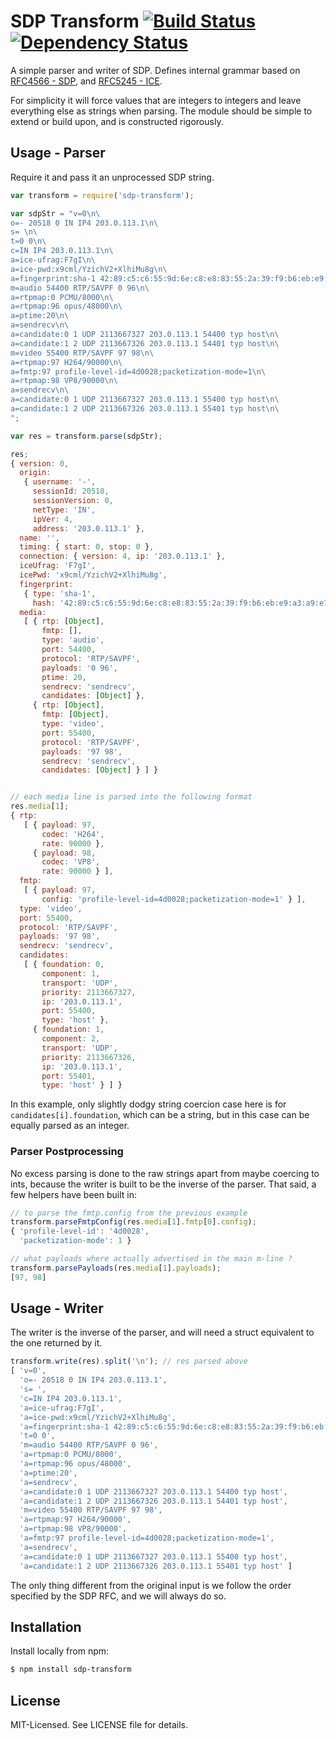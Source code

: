 # SDP Transform [![Build Status](https://secure.travis-ci.org/clux/sdp-transform.png)](http://travis-ci.org/clux/sdp-transform) [![Dependency Status](https://david-dm.org/clux/sdp-transform.png)](https://david-dm.org/clux/sdp-transform)

A simple parser and writer of SDP. Defines internal grammar based on [RFC4566 - SDP](http://tools.ietf.org/html/rfc4566), and [RFC5245 - ICE](http://tools.ietf.org/html/rfc5245).

For simplicity it will force values that are integers to integers and leave everything else as strings when parsing. The module should be simple to extend or build upon, and is constructed rigorously.


## Usage - Parser
Require it and pass it an unprocessed SDP string.

```js
var transform = require('sdp-transform');

var sdpStr = "v=0\n\
o=- 20518 0 IN IP4 203.0.113.1\n\
s= \n\
t=0 0\n\
c=IN IP4 203.0.113.1\n\
a=ice-ufrag:F7gI\n\
a=ice-pwd:x9cml/YzichV2+XlhiMu8g\n\
a=fingerprint:sha-1 42:89:c5:c6:55:9d:6e:c8:e8:83:55:2a:39:f9:b6:eb:e9:a3:a9:e7\n\
m=audio 54400 RTP/SAVPF 0 96\n\
a=rtpmap:0 PCMU/8000\n\
a=rtpmap:96 opus/48000\n\
a=ptime:20\n\
a=sendrecv\n\
a=candidate:0 1 UDP 2113667327 203.0.113.1 54400 typ host\n\
a=candidate:1 2 UDP 2113667326 203.0.113.1 54401 typ host\n\
m=video 55400 RTP/SAVPF 97 98\n\
a=rtpmap:97 H264/90000\n\
a=fmtp:97 profile-level-id=4d0028;packetization-mode=1\n\
a=rtpmap:98 VP8/90000\n\
a=sendrecv\n\
a=candidate:0 1 UDP 2113667327 203.0.113.1 55400 typ host\n\
a=candidate:1 2 UDP 2113667326 203.0.113.1 55401 typ host\n\
";

var res = transform.parse(sdpStr);

res;
{ version: 0,
  origin: 
   { username: '-',
     sessionId: 20518,
     sessionVersion: 0,
     netType: 'IN',
     ipVer: 4,
     address: '203.0.113.1' },
  name: '',
  timing: { start: 0, stop: 0 },
  connection: { version: 4, ip: '203.0.113.1' },
  iceUfrag: 'F7gI',
  icePwd: 'x9cml/YzichV2+XlhiMu8g',
  fingerprint: 
   { type: 'sha-1',
     hash: '42:89:c5:c6:55:9d:6e:c8:e8:83:55:2a:39:f9:b6:eb:e9:a3:a9:e7' },
  media: 
   [ { rtp: [Object],
       fmtp: [],
       type: 'audio',
       port: 54400,
       protocol: 'RTP/SAVPF',
       payloads: '0 96',
       ptime: 20,
       sendrecv: 'sendrecv',
       candidates: [Object] },
     { rtp: [Object],
       fmtp: [Object],
       type: 'video',
       port: 55400,
       protocol: 'RTP/SAVPF',
       payloads: '97 98',
       sendrecv: 'sendrecv',
       candidates: [Object] } ] }


// each media line is parsed into the following format
res.media[1];
{ rtp: 
   [ { payload: 97,
       codec: 'H264',
       rate: 90000 },
     { payload: 98,
       codec: 'VP8',
       rate: 90000 } ],
  fmtp: 
   [ { payload: 97,
       config: 'profile-level-id=4d0028;packetization-mode=1' } ],
  type: 'video',
  port: 55400,
  protocol: 'RTP/SAVPF',
  payloads: '97 98',
  sendrecv: 'sendrecv',
  candidates: 
   [ { foundation: 0,
       component: 1,
       transport: 'UDP',
       priority: 2113667327,
       ip: '203.0.113.1',
       port: 55400,
       type: 'host' },
     { foundation: 1,
       component: 2,
       transport: 'UDP',
       priority: 2113667326,
       ip: '203.0.113.1',
       port: 55401,
       type: 'host' } ] }
```

In this example, only slightly dodgy string coercion case here is for `candidates[i].foundation`, which can be a string, but in this case can be equally parsed as an integer.

### Parser Postprocessing
No excess parsing is done to the raw strings apart from maybe coercing to ints, because the writer is built to be the inverse of the parser. That said, a few helpers have been built in:

```js
// to parse the fmtp.config from the previous example
transform.parseFmtpConfig(res.media[1].fmtp[0].config);
{ 'profile-level-id': '4d0028',
  'packetization-mode': 1 }

// what payloads where actually advertised in the main m-line ?
transform.parsePayloads(res.media[1].payloads);
[97, 98]
```


## Usage - Writer
The writer is the inverse of the parser, and will need a struct equivalent to the one returned by it.

```js
transform.write(res).split('\n'); // res parsed above
[ 'v=0',
  'o=- 20518 0 IN IP4 203.0.113.1',
  's= ',
  'c=IN IP4 203.0.113.1',
  'a=ice-ufrag:F7gI',
  'a=ice-pwd:x9cml/YzichV2+XlhiMu8g',
  'a=fingerprint:sha-1 42:89:c5:c6:55:9d:6e:c8:e8:83:55:2a:39:f9:b6:eb:e9:a3:a9:e7',
  't=0 0',
  'm=audio 54400 RTP/SAVPF 0 96',
  'a=rtpmap:0 PCMU/8000',
  'a=rtpmap:96 opus/48000',
  'a=ptime:20',
  'a=sendrecv',
  'a=candidate:0 1 UDP 2113667327 203.0.113.1 54400 typ host',
  'a=candidate:1 2 UDP 2113667326 203.0.113.1 54401 typ host',
  'm=video 55400 RTP/SAVPF 97 98',
  'a=rtpmap:97 H264/90000',
  'a=rtpmap:98 VP8/90000',
  'a=fmtp:97 profile-level-id=4d0028;packetization-mode=1',
  'a=sendrecv',
  'a=candidate:0 1 UDP 2113667327 203.0.113.1 55400 typ host',
  'a=candidate:1 2 UDP 2113667326 203.0.113.1 55401 typ host' ]
```

The only thing different from the original input is we follow the order specified by the SDP RFC, and we will always do so.

## Installation
Install locally from npm:

```bash
$ npm install sdp-transform
```

## License
MIT-Licensed. See LICENSE file for details.
